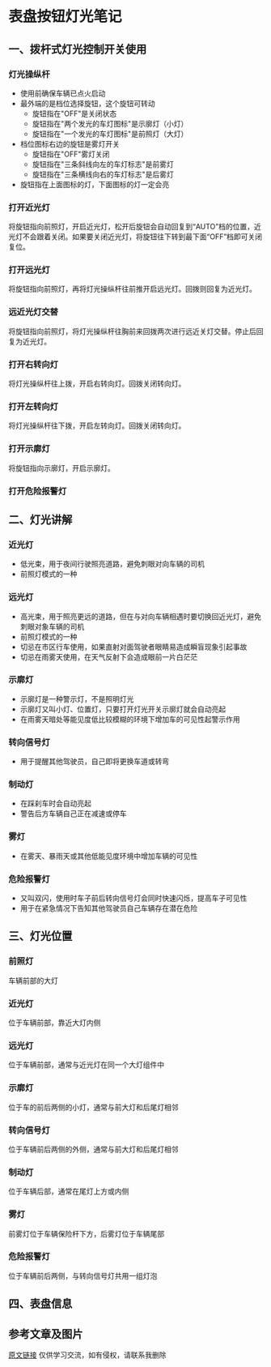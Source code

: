 # 表盘按钮灯光笔记
## 一、拨杆式灯光控制开关使用
### 灯光操纵杆
- 使用前确保车辆已点火启动
- 最外端的是档位选择旋钮，这个旋钮可转动
  - 旋钮指在"OFF"是关闭状态
  - 旋钮指在"两个发光的车灯图标"是示廓灯（小灯）
  - 旋钮指在"一个发光的车灯图标"是前照灯（大灯）
- 档位图标右边的旋钮是雾灯开关
  - 旋钮指在"OFF"雾灯关闭
  - 旋钮指在"三条斜线向左的车灯标志"是前雾灯
  - 旋钮指在"三条横线向右的车灯标志"是后雾灯
- 旋钮指在上面图标的灯，下面图标的灯一定会亮
### 打开近光灯
将旋钮指向前照灯，开启近光灯，松开后旋钮会自动回复到“AUTO”档的位置，近光灯不会跟着关闭。如果要关闭近光灯，将旋钮往下转到最下面“OFF”档即可关闭复位。
### 打开远光灯
将旋钮指向前照灯，再将灯光操纵杆往前推开启远光灯。回拨则回复为近光灯。
### 远近光灯交替
将旋钮指向前照灯，将灯光操纵杆往胸前来回拨两次进行远近关灯交替。停止后回复为近光灯。
### 打开右转向灯
将灯光操纵杆往上拨，开启右转向灯。回拨关闭转向灯。
### 打开左转向灯
将灯光操纵杆往下拨，开启左转向灯。回拨关闭转向灯。
### 打开示廓灯
将旋钮指向示廓灯，开启示廓灯。
### 打开危险报警灯


## 二、灯光讲解
### 近光灯
- 低光束，用于夜间行驶照亮道路，避免刺眼对向车辆的司机
- 前照灯模式的一种
### 远光灯
- 高光束，用于照亮更远的道路，但在与对向车辆相遇时要切换回近光灯，避免刺眼对象车辆的司机
- 前照灯模式的一种
- 切忌在市区行车使用，如果直射对面驾驶者眼睛易造成瞬盲现象引起事故
- 切忌在雨雾天使用，在天气反射下会造成眼前一片白茫茫
### 示廓灯
- 示廓灯是一种警示灯，不是照明灯光
- 示廓灯又叫小灯、位置灯，只要打开灯光开关示廓灯就会自动亮起
- 在雨雾天暗处等能见度低比较模糊的环境下增加车的可见性起警示作用
### 转向信号灯
- 用于提醒其他驾驶员，自己即将更换车道或转弯
### 制动灯
- 在踩刹车时会自动亮起
- 警告后方车辆自己正在减速或停车
### 雾灯
- 在雾天、暴雨天或其他低能见度环境中增加车辆的可见性
### 危险报警灯
- 又叫双闪，使用时车子前后转向信号灯会同时快速闪烁，提高车子可见性
- 用于在紧急情况下告知其他驾驶员自己车辆存在潜在危险

## 三、灯光位置
### 前照灯
车辆前部的大灯
### 近光灯
位于车辆前部，靠近大灯内侧
### 远光灯
位于车辆前部，通常与近光灯在同一个大灯组件中
### 示廓灯
位于车的前后两侧的小灯，通常与前大灯和后尾灯相邻
### 转向信号灯
位于车辆前后两侧的外侧，通常与前大灯和后尾灯相邻
### 制动灯
位于车辆后部，通常在尾灯上方或内侧
### 雾灯
前雾灯位于车辆保险杆下方，后雾灯位于车辆尾部
### 危险报警灯
位于车辆前后两侧，与转向信号灯共用一组灯泡

## 四、表盘信息

## 参考文章及图片
[原文链接](https://www.yoojia.com/wenda/775834.html?fromtype=top1)
仅供学习交流，如有侵权，请联系我删除

